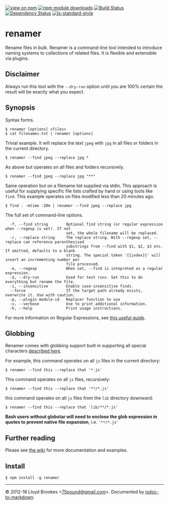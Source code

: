 [![view on npm](http://img.shields.io/npm/v/renamer.svg)](https://www.npmjs.org/package/renamer)
[![npm module downloads](http://img.shields.io/npm/dt/renamer.svg)](https://www.npmjs.org/package/renamer)
[![Build Status](https://travis-ci.org/75lb/renamer.svg?branch=master)](https://travis-ci.org/75lb/renamer)
[![Dependency Status](https://david-dm.org/75lb/renamer.svg)](https://david-dm.org/75lb/renamer)
[![js-standard-style](https://img.shields.io/badge/code%20style-standard-brightgreen.svg)](https://github.com/feross/standard)

# renamer
Rename files in bulk. Renamer is a command-line tool intended to introduce naming systems to collections of related files. It is flexible and extensible via plugins.

## Disclaimer

Always run this tool with the `--dry-run` option until you are 100% certain the result will be exactly what you expect.

## Synopsis

Syntax forms.

```
$ renamer [options] <files>
$ cat filenames.txt | renamer [options]
```

Trivial example. It will replace the text `jpeg` with `jpg` in all files or folders in the current directory.

```
$ renamer --find jpeg --replace jpg *
```

As above but operates on all files and folders recursively.

```
$ renamer --find jpeg --replace jpg "**"
```

Same operation but on a filename list supplied via stdin. This approach is useful for supplying specific file lists crafted by hand or using tools like `find`. This example operates on files modified less than 20 minutes ago.

```
$ find . -mtime -20m | renamer --find jpeg --replace jpg
```

The full set of command-line options.

```
  -f, --find string        Optional find string (or regular expression when --regexp is set). If not
                           set, the whole filename will be replaced.
  -r, --replace string     The replace string. With --regexp set, --replace can reference parenthesised
                           substrings from --find with $1, $2, $3 etc. If omitted, defaults to a blank
                           string. The special token '{{index}}' will insert an incrementing number per
                           file processed.
  -e, --regexp             When set, --find is intepreted as a regular expression.
  -d, --dry-run            Used for test runs. Set this to do everything but rename the file.
  -i, --insensitive        Enable case-insensitive finds.
  --force                  If the target path already exists, overwrite it. Use with caution.
  -p, --plugin module-id   Replacer function to use
  -v, --verbose            Use to print additional information.
  -h, --help               Print usage instructions.
```

For more information on Regular Expressions, see [this useful guide](https://developer.mozilla.org/en/docs/Web/JavaScript/Guide/Regular_Expressions).

## Globbing

Renamer comes with globbing support built in supporting all special characters [described here](https://github.com/isaacs/node-glob#glob-primer).

For example, this command operates on all `js` files in the current directory:

```
$ renamer --find this --replace that '*.js'
```

This command operates on all `js` files, recursively:

```
$ renamer --find this --replace that '**/*.js'
```

this command operates on all `js` files from the `lib` directory downward:

```
$ renamer --find this --replace that 'lib/**/*.js'
```

**Bash users without globstar will need to enclose the glob expression in quotes to prevent native file expansion**, i.e. `'**/*.js'`

## Further reading

Please see [the wiki](https://github.com/75lb/renamer/wiki) for more documentation and examples.

## Install

```
$ npm install -g renamer
```

* * *

&copy; 2012-18 Lloyd Brookes \<75pound@gmail.com\>. Documented by [jsdoc-to-markdown](https://github.com/75lb/jsdoc-to-markdown).
